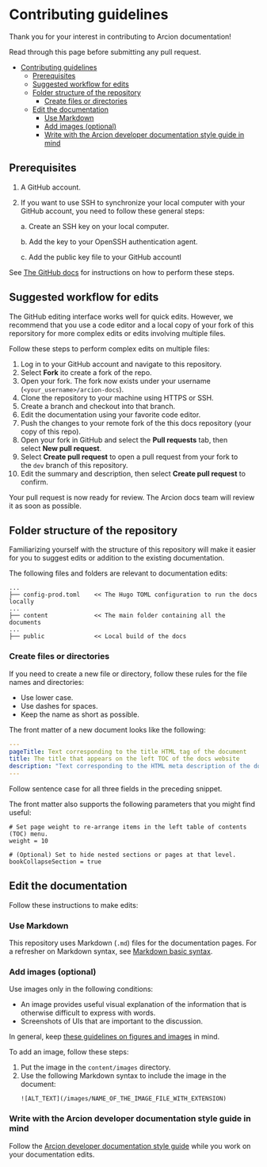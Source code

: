 # Contributing guidelines

Thank you for your interest in contributing to Arcion documentation!

Read through this page before submitting any pull request.

- [Contributing guidelines](#contributing-guidelines)
  - [Prerequisites](#prerequisites)
  - [Suggested workflow for edits](#suggested-workflow-for-edits)
  - [Folder structure of the repository](#folder-structure-of-the-repository)
    - [Create files or directories](#create-files-or-directories)
  - [Edit the documentation](#edit-the-documentation)
    - [Use Markdown](#use-markdown)
    - [Add images (optional)](#add-images-optional)
    - [Write with the Arcion developer documentation style guide in mind](#write-with-the-arcion-developer-documentation-style-guide-in-mind)


## Prerequisites
1.  A GitHub account.
2.  If you want to use SSH to synchronize your local computer with your GitHub account, you need to follow these general steps:

    a. Create an SSH key on your local computer.

    b. Add the key to your OpenSSH authentication agent.
    
    c. Add the public key file to your GitHub accountl
		
See [The GitHub docs](https://docs.github.com/en/authentication/connecting-to-github-with-ssh) for instructions on how to perform these steps.

## Suggested workflow for edits
The GitHub editing interface works well for quick edits. However, we recommend that you use a code editor and a local copy of your fork of this reporsitory for more complex edits or edits involving multiple files.

Follow these steps to perform complex edits on multiple files:

1.  Log in to your GitHub account and navigate to this repository.
2.  Select **Fork** ito create a fork of the repo.
3.  Open your fork. The fork now exists under your username (`<your_username>/arcion-docs`).
4.  Clone the repository to your machine using HTTPS or SSH.
5.  Create a branch and checkout into that branch.
6.  Edit the documentation using your favorite code editor.
7.  Push the changes to your remote fork of the this docs repository (your copy of this repo).
8.  Open your fork in GitHub and select the **Pull requests** tab, then select **New pull request**.
9.  Select **Create pull request** to open a pull request from your fork to the `dev` branch of this repository.
10.  Edit the summary and description, then select **Create pull request** to confirm.

Your pull request is now ready for review. The Arcion docs team will review it as soon as possible.

## Folder structure of the repository
Familiarizing yourself with the structure of this repository will make it easier for you to suggest edits or addition to the existing documentation.

The following files and folders are relevant to documentation edits:

```
...
├── config-prod.toml    << The Hugo TOML configuration to run the docs locally
...
├── content             << The main folder containing all the documents
...
├── public              << Local build of the docs
```
### Create files or directories
If you need to create a new file or directory, follow these rules for the file names and directories:

- Use lower case.
- Use dashes for spaces.
- Keep the name as short as possible.

The front matter of a new document looks like the following:

```yaml
---
pageTitle: Text corresponding to the title HTML tag of the document
title: The title that appears on the left TOC of the docs website
description: "Text corresponding to the HTML meta description of the document."
---
```

Follow sentence case for all three fields in the preceding snippet.

The front matter also supports the following parameters that you might find useful:

```
# Set page weight to re-arrange items in the left table of contents (TOC) menu.
weight = 10

# (Optional) Set to hide nested sections or pages at that level.
bookCollapseSection = true
```

## Edit the documentation
Follow these instructions to make edits:

### Use Markdown
This repository uses Markdown (`.md`) files for the documentation pages. For a refresher on Markdown syntax, see [Markdown basic syntax](https://www.markdownguide.org/basic-syntax/).

### Add images (optional)
Use images only in the following conditions:

- An image provides useful visual explanation of the information that is otherwise difficult to express with words.
- Screenshots of UIs that are important to the discussion.

In general, keep [these guidelines on figures and images](https://developers.google.com/style/images) in mind.

To add an image, follow these steps:

1. Put the image in the `content/images` directory. 
2. Use the following Markdown syntax to include the image in the document:
	```
	![ALT_TEXT](/images/NAME_OF_THE_IMAGE_FILE_WITH_EXTENSION)
	```

### Write with the Arcion developer documentation style guide in mind
Follow the [Arcion developer documentation style guide](docs-style-guide.md) while you work on your documentation edits.

